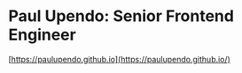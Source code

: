 # Paul Upendo: Senior Frontend Engineer
[https://paulupendo.github.io](https://paulupendo.github.io/)
